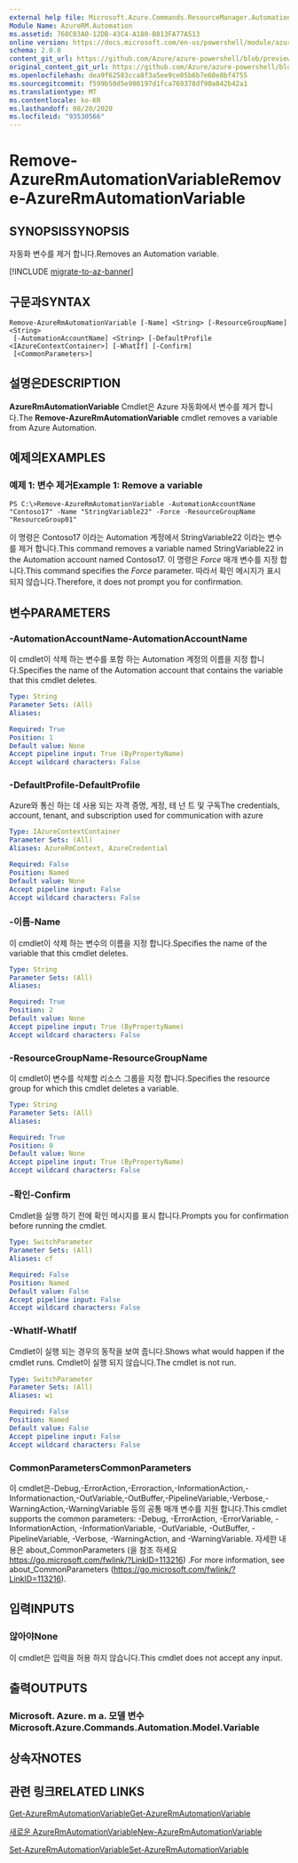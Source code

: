 ```yaml
---
external help file: Microsoft.Azure.Commands.ResourceManager.Automation.dll-Help.xml
Module Name: AzureRM.Automation
ms.assetid: 760C03A0-12DB-43C4-A180-B013FA77A513
online version: https://docs.microsoft.com/en-us/powershell/module/azurerm.automation/remove-azurermautomationvariable
schema: 2.0.0
content_git_url: https://github.com/Azure/azure-powershell/blob/preview/src/ResourceManager/Automation/Commands.Automation/help/Remove-AzureRMAutomationVariable.md
original_content_git_url: https://github.com/Azure/azure-powershell/blob/preview/src/ResourceManager/Automation/Commands.Automation/help/Remove-AzureRMAutomationVariable.md
ms.openlocfilehash: dea9f62583cca8f3a5ee9ce05b6b7e60e8bf4755
ms.sourcegitcommit: f599b50d5e980197d1fca769378df90a842b42a1
ms.translationtype: MT
ms.contentlocale: ko-KR
ms.lasthandoff: 08/20/2020
ms.locfileid: "93530566"
---
```

# <span data-ttu-id="50053-101">Remove-AzureRmAutomationVariable</span><span class="sxs-lookup"><span data-stu-id="50053-101">Remove-AzureRmAutomationVariable</span></span>

## <span data-ttu-id="50053-102">SYNOPSIS</span><span class="sxs-lookup"><span data-stu-id="50053-102">SYNOPSIS</span></span>
<span data-ttu-id="50053-103">자동화 변수를 제거 합니다.</span><span class="sxs-lookup"><span data-stu-id="50053-103">Removes an Automation variable.</span></span>

[!INCLUDE [migrate-to-az-banner](../../includes/migrate-to-az-banner.md)]

## <span data-ttu-id="50053-104">구문과</span><span class="sxs-lookup"><span data-stu-id="50053-104">SYNTAX</span></span>

```
Remove-AzureRmAutomationVariable [-Name] <String> [-ResourceGroupName] <String>
 [-AutomationAccountName] <String> [-DefaultProfile <IAzureContextContainer>] [-WhatIf] [-Confirm]
 [<CommonParameters>]
```

## <span data-ttu-id="50053-105">설명은</span><span class="sxs-lookup"><span data-stu-id="50053-105">DESCRIPTION</span></span>
<span data-ttu-id="50053-106">**AzureRmAutomationVariable** Cmdlet은 Azure 자동화에서 변수를 제거 합니다.</span><span class="sxs-lookup"><span data-stu-id="50053-106">The **Remove-AzureRmAutomationVariable** cmdlet removes a variable from Azure Automation.</span></span>

## <span data-ttu-id="50053-107">예제의</span><span class="sxs-lookup"><span data-stu-id="50053-107">EXAMPLES</span></span>

### <span data-ttu-id="50053-108">예제 1: 변수 제거</span><span class="sxs-lookup"><span data-stu-id="50053-108">Example 1: Remove a variable</span></span>
```
PS C:\>Remove-AzureRmAutomationVariable -AutomationAccountName "Contoso17" -Name "StringVariable22" -Force -ResourceGroupName "ResourceGroup01"
```

<span data-ttu-id="50053-109">이 명령은 Contoso17 이라는 Automation 계정에서 StringVariable22 이라는 변수를 제거 합니다.</span><span class="sxs-lookup"><span data-stu-id="50053-109">This command removes a variable named StringVariable22 in the Automation account named Contoso17.</span></span>
<span data-ttu-id="50053-110">이 명령은 *Force* 매개 변수를 지정 합니다.</span><span class="sxs-lookup"><span data-stu-id="50053-110">This command specifies the *Force* parameter.</span></span>
<span data-ttu-id="50053-111">따라서 확인 메시지가 표시 되지 않습니다.</span><span class="sxs-lookup"><span data-stu-id="50053-111">Therefore, it does not prompt you for confirmation.</span></span>

## <span data-ttu-id="50053-112">변수</span><span class="sxs-lookup"><span data-stu-id="50053-112">PARAMETERS</span></span>

### <span data-ttu-id="50053-113">-AutomationAccountName</span><span class="sxs-lookup"><span data-stu-id="50053-113">-AutomationAccountName</span></span>
<span data-ttu-id="50053-114">이 cmdlet이 삭제 하는 변수를 포함 하는 Automation 계정의 이름을 지정 합니다.</span><span class="sxs-lookup"><span data-stu-id="50053-114">Specifies the name of the Automation account that contains the variable that this cmdlet deletes.</span></span>

```yaml
Type: String
Parameter Sets: (All)
Aliases: 

Required: True
Position: 1
Default value: None
Accept pipeline input: True (ByPropertyName)
Accept wildcard characters: False
```

### <span data-ttu-id="50053-115">-DefaultProfile</span><span class="sxs-lookup"><span data-stu-id="50053-115">-DefaultProfile</span></span>
<span data-ttu-id="50053-116">Azure와 통신 하는 데 사용 되는 자격 증명, 계정, 테 넌 트 및 구독</span><span class="sxs-lookup"><span data-stu-id="50053-116">The credentials, account, tenant, and subscription used for communication with azure</span></span>

```yaml
Type: IAzureContextContainer
Parameter Sets: (All)
Aliases: AzureRmContext, AzureCredential

Required: False
Position: Named
Default value: None
Accept pipeline input: False
Accept wildcard characters: False
```

### <span data-ttu-id="50053-117">-이름</span><span class="sxs-lookup"><span data-stu-id="50053-117">-Name</span></span>
<span data-ttu-id="50053-118">이 cmdlet이 삭제 하는 변수의 이름을 지정 합니다.</span><span class="sxs-lookup"><span data-stu-id="50053-118">Specifies the name of the variable that this cmdlet deletes.</span></span>

```yaml
Type: String
Parameter Sets: (All)
Aliases: 

Required: True
Position: 2
Default value: None
Accept pipeline input: True (ByPropertyName)
Accept wildcard characters: False
```

### <span data-ttu-id="50053-119">-ResourceGroupName</span><span class="sxs-lookup"><span data-stu-id="50053-119">-ResourceGroupName</span></span>
<span data-ttu-id="50053-120">이 cmdlet이 변수를 삭제할 리소스 그룹을 지정 합니다.</span><span class="sxs-lookup"><span data-stu-id="50053-120">Specifies the resource group for which this cmdlet deletes a variable.</span></span>

```yaml
Type: String
Parameter Sets: (All)
Aliases: 

Required: True
Position: 0
Default value: None
Accept pipeline input: True (ByPropertyName)
Accept wildcard characters: False
```

### <span data-ttu-id="50053-121">-확인</span><span class="sxs-lookup"><span data-stu-id="50053-121">-Confirm</span></span>
<span data-ttu-id="50053-122">Cmdlet을 실행 하기 전에 확인 메시지를 표시 합니다.</span><span class="sxs-lookup"><span data-stu-id="50053-122">Prompts you for confirmation before running the cmdlet.</span></span>

```yaml
Type: SwitchParameter
Parameter Sets: (All)
Aliases: cf

Required: False
Position: Named
Default value: False
Accept pipeline input: False
Accept wildcard characters: False
```

### <span data-ttu-id="50053-123">-WhatIf</span><span class="sxs-lookup"><span data-stu-id="50053-123">-WhatIf</span></span>
<span data-ttu-id="50053-124">Cmdlet이 실행 되는 경우의 동작을 보여 줍니다.</span><span class="sxs-lookup"><span data-stu-id="50053-124">Shows what would happen if the cmdlet runs.</span></span>
<span data-ttu-id="50053-125">Cmdlet이 실행 되지 않습니다.</span><span class="sxs-lookup"><span data-stu-id="50053-125">The cmdlet is not run.</span></span>

```yaml
Type: SwitchParameter
Parameter Sets: (All)
Aliases: wi

Required: False
Position: Named
Default value: False
Accept pipeline input: False
Accept wildcard characters: False
```

### <span data-ttu-id="50053-126">CommonParameters</span><span class="sxs-lookup"><span data-stu-id="50053-126">CommonParameters</span></span>
<span data-ttu-id="50053-127">이 cmdlet은-Debug,-ErrorAction,-Erroraction,-InformationAction,-Informationaction,-OutVariable,-OutBuffer,-PipelineVariable,-Verbose,-WarningAction,-WarningVariable 등의 공통 매개 변수를 지원 합니다.</span><span class="sxs-lookup"><span data-stu-id="50053-127">This cmdlet supports the common parameters: -Debug, -ErrorAction, -ErrorVariable, -InformationAction, -InformationVariable, -OutVariable, -OutBuffer, -PipelineVariable, -Verbose, -WarningAction, and -WarningVariable.</span></span> <span data-ttu-id="50053-128">자세한 내용은 about_CommonParameters (을 참조 하세요 https://go.microsoft.com/fwlink/?LinkID=113216) .</span><span class="sxs-lookup"><span data-stu-id="50053-128">For more information, see about_CommonParameters (https://go.microsoft.com/fwlink/?LinkID=113216).</span></span>

## <span data-ttu-id="50053-129">입력</span><span class="sxs-lookup"><span data-stu-id="50053-129">INPUTS</span></span>

### <span data-ttu-id="50053-130">않아야</span><span class="sxs-lookup"><span data-stu-id="50053-130">None</span></span>
<span data-ttu-id="50053-131">이 cmdlet은 입력을 허용 하지 않습니다.</span><span class="sxs-lookup"><span data-stu-id="50053-131">This cmdlet does not accept any input.</span></span>

## <span data-ttu-id="50053-132">출력</span><span class="sxs-lookup"><span data-stu-id="50053-132">OUTPUTS</span></span>

### <span data-ttu-id="50053-133">Microsoft. Azure. m a. 모델 변수</span><span class="sxs-lookup"><span data-stu-id="50053-133">Microsoft.Azure.Commands.Automation.Model.Variable</span></span>

## <span data-ttu-id="50053-134">상속자</span><span class="sxs-lookup"><span data-stu-id="50053-134">NOTES</span></span>

## <span data-ttu-id="50053-135">관련 링크</span><span class="sxs-lookup"><span data-stu-id="50053-135">RELATED LINKS</span></span>

[<span data-ttu-id="50053-136">Get-AzureRmAutomationVariable</span><span class="sxs-lookup"><span data-stu-id="50053-136">Get-AzureRmAutomationVariable</span></span>](./Get-AzureRMAutomationVariable.md)

[<span data-ttu-id="50053-137">새로운 AzureRmAutomationVariable</span><span class="sxs-lookup"><span data-stu-id="50053-137">New-AzureRmAutomationVariable</span></span>](./New-AzureRMAutomationVariable.md)

[<span data-ttu-id="50053-138">Set-AzureRmAutomationVariable</span><span class="sxs-lookup"><span data-stu-id="50053-138">Set-AzureRmAutomationVariable</span></span>](./Set-AzureRMAutomationVariable.md)


